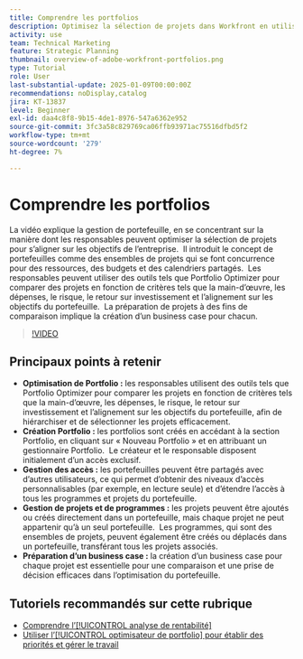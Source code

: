```yaml
---
title: Comprendre les portfolios
description: Optimisez la sélection de projets dans Workfront en utilisant Portfolio Optimizer, en créant des portfolios avec un accès géré, en organisant des projets et des programmes, et en préparant des dossiers commerciaux pour une prise de décision éclairée.
activity: use
team: Technical Marketing
feature: Strategic Planning
thumbnail: overview-of-adobe-workfront-portfolios.png
type: Tutorial
role: User
last-substantial-update: 2025-01-09T00:00:00Z
recommendations: noDisplay,catalog
jira: KT-13837
level: Beginner
exl-id: daa4c8f8-9b15-4de1-8976-547a6362e952
source-git-commit: 3fc3a58c829769ca06ffb93971ac75516dfbd5f2
workflow-type: tm+mt
source-wordcount: '279'
ht-degree: 7%

---
```


# Comprendre les portfolios

La vidéo explique la gestion de portefeuille, en se concentrant sur la manière dont les responsables peuvent optimiser la sélection de projets pour s’aligner sur les objectifs de l’entreprise. &#x200B; Il introduit le concept de portefeuilles comme des ensembles de projets qui se font concurrence pour des ressources, des budgets et des calendriers partagés. &#x200B; Les responsables peuvent utiliser des outils tels que Portfolio Optimizer pour comparer des projets en fonction de critères tels que la main-d’œuvre, les dépenses, le risque, le retour sur investissement et l’alignement sur les objectifs du portefeuille. &#x200B; La préparation de projets à des fins de comparaison implique la création d’un business case pour chacun. &#x200B;


>[!VIDEO](https://video.tv.adobe.com/v/3442807/?quality=12&learn=on&enablevpops)

## Principaux points à retenir

* **Optimisation de Portfolio :** les responsables utilisent des outils tels que Portfolio Optimizer pour comparer les projets en fonction de critères tels que la main-d’œuvre, les dépenses, le risque, le retour sur investissement et l’alignement sur les objectifs du portefeuille, afin de hiérarchiser et de sélectionner les projets efficacement.
* **Création Portfolio :** les portfolios sont créés en accédant à la section Portfolio, en cliquant sur « Nouveau Portfolio » et en attribuant un gestionnaire Portfolio. &#x200B; Le créateur et le responsable disposent initialement d’un accès exclusif. &#x200B;
* **Gestion des accès :** les portefeuilles peuvent être partagés avec d’autres utilisateurs, ce qui permet d’obtenir des niveaux d’accès personnalisables (par exemple, en lecture seule) et d’étendre l’accès à tous les programmes et projets du portefeuille. &#x200B;
* **Gestion de projets et de programmes :** les projets peuvent être ajoutés ou créés directement dans un portefeuille, mais chaque projet ne peut appartenir qu’à un seul portefeuille. &#x200B; Les programmes, qui sont des ensembles de projets, peuvent également être créés ou déplacés dans un portefeuille, transférant tous les projets associés. &#x200B;
* **Préparation d’un business case :** la création d’un business case pour chaque projet est essentielle pour une comparaison et une prise de décision efficaces dans l’optimisation du portefeuille. &#x200B;


## Tutoriels recommandés sur cette rubrique

* [Comprendre l’[!UICONTROL analyse de rentabilité]](/help/portfolios-and-programs/introduction-to-the-business-case.md)
* [Utiliser l’[!UICONTROL optimisateur de portfolio] pour établir des priorités et gérer le travail](/help/portfolios-and-programs/prioritize-and-manage-work-with-portfolios.md)

